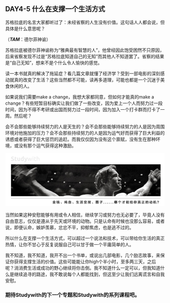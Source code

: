 ## DAY4-5 什么在支撑一个生活方式

苏格拉底的名言大家都听过了：未经省察的人生没有价值。这句话人人都会说，但具体是什么意思呢？

（_**TAM**_：德尔菲神谕）

苏格拉底被德尔菲神谕称为“雅典最有智慧的人”，他曾经因此饱受困然不只原因，后来省察发现不过是“苏格拉底知道自己的无知”而其他人不知道罢了。省察的结果是“自己无知”，想来不是个什么令人愉快的感觉。

读一本书就真的解决了拖延症？看几篇文章就懂了经济学？受到一部电影的深刻感动就真的改变了生活？这些当然都不可能，读再多道理，可能也都是一个沉迷于美食休闲的人。

如果说我们需要make a change，我想大家都同意，但如何才能真的make a change？有些短暂目标确实让我们做了一些改变，因为爱上一个人而努力过一段时间，因为不得不考研或出国而努力过一段时间，因为加入一个打卡群而打卡了一周。然后呢？

会不会那些能够持续努力的人是天生的？会不会那些能够持续努力的人是因为周围环境对他施加的压力？会不会那些持续努力的人是因为运气好而获得了巨大利益的诱惑或者获得了巨大惩罚的追赶。而我仅仅因为没有这个禀赋，没有生在那种环境，或没有那个运气获得这种激励。

![](/assets/27.jpg)

当然如果这种安慰能够有用或令人相信，继续学习或努力也无必要了，毕竟人没有自由意志，仅仅是遵从于先天或环境的动物。只是认命有时候也没那么容易，或者说，即便认命，嫉妒羡慕，忿忿不平，抑郁焦虑，也是逃不过的。

所以什么在支撑一个生活方式，可以超过一个说法和技术，可以带给你生活的真正热情，让你不甘心于反复说服自己可以甘于做一个平庸简单的人。

我不知道，我不知道，我开不出一个书单，或说出几部电影，几个励志故事，来保证你获得支撑生活的价值。这些可能能让你high个半小时，至多两三天，之后呢？消消费生活或成功的野心继续将你击倒。我不知道什么一定可以，但我知道什么是继续追寻的路途，我不敢说每个人都能找到，但这至少让我们远离谎言和自我安慰。

### 期待Studywith的下一个专题和Studywith的系列课程吧。



